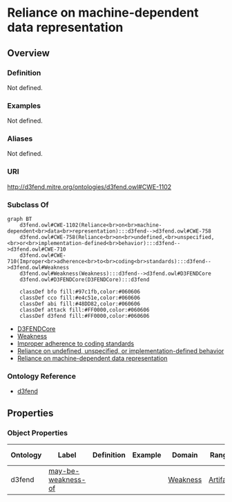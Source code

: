# Reliance on machine-dependent data representation

## Overview

### Definition
Not defined.

### Examples
Not defined.

### Aliases
Not defined.

### URI
http://d3fend.mitre.org/ontologies/d3fend.owl#CWE-1102

### Subclass Of
```mermaid
graph BT
    d3fend.owl#CWE-1102(Reliance<br>on<br>machine-dependent<br>data<br>representation):::d3fend-->d3fend.owl#CWE-758
    d3fend.owl#CWE-758(Reliance<br>on<br>undefined,<br>unspecified,<br>or<br>implementation-defined<br>behavior):::d3fend-->d3fend.owl#CWE-710
    d3fend.owl#CWE-710(Improper<br>adherence<br>to<br>coding<br>standards):::d3fend-->d3fend.owl#Weakness
    d3fend.owl#Weakness(Weakness):::d3fend-->d3fend.owl#D3FENDCore
    d3fend.owl#D3FENDCore(D3FENDCore):::d3fend
    
    classDef bfo fill:#97c1fb,color:#060606
    classDef cco fill:#e4c51e,color:#060606
    classDef abi fill:#48DD82,color:#060606
    classDef attack fill:#FF0000,color:#060606
    classDef d3fend fill:#FF0000,color:#060606
```

- [D3FENDCore](/docs/ontology/reference/model/D3FENDCore/D3FENDCore.md)
- [Weakness](/docs/ontology/reference/model/D3FENDCore/Weakness/Weakness.md)
- [Improper adherence to coding standards](/docs/ontology/reference/model/D3FENDCore/Weakness/Improper%20adherence%20to%20coding%20standards/Improper%20adherence%20to%20coding%20standards.md)
- [Reliance on undefined, unspecified, or implementation-defined behavior](/docs/ontology/reference/model/D3FENDCore/Weakness/Improper%20adherence%20to%20coding%20standards/Reliance%20on%20undefined%2C%20unspecified%2C%20or%20implementation-defined%20behavior/Reliance%20on%20undefined%2C%20unspecified%2C%20or%20implementation-defined%20behavior.md)
- [Reliance on machine-dependent data representation](/docs/ontology/reference/model/D3FENDCore/Weakness/Improper%20adherence%20to%20coding%20standards/Reliance%20on%20undefined%2C%20unspecified%2C%20or%20implementation-defined%20behavior/Reliance%20on%20machine-dependent%20data%20representation/Reliance%20on%20machine-dependent%20data%20representation.md)


### Ontology Reference
- [d3fend](http://d3fend.mitre.org/ontologies/d3fend.owl#)

## Properties
### Object Properties
| Ontology | Label | Definition | Example | Domain | Range | Inverse Of |
|----------|-------|------------|---------|--------|-------|------------|
| d3fend | [may-be-weakness-of](http://d3fend.mitre.org/ontologies/d3fend.owl#may-be-weakness-of) |  |  | [Weakness](/docs/ontology/reference/model/D3FENDCore/Weakness/Weakness.md) | [Artifact](/docs/ontology/reference/model/D3FENDCore/Artifact/Artifact.md) | [may-have-weakness](http://d3fend.mitre.org/ontologies/d3fend.owl#may-have-weakness) |

